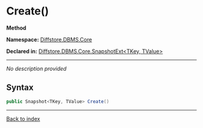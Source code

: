 # Create()

**Method**

**Namespace:** [Diffstore.DBMS.Core](Diffstore.DBMS.Core.md)

**Declared in:** [Diffstore.DBMS.Core.SnapshotExt<TKey, TValue>](Diffstore.DBMS.Core.SnapshotExt{TKey,TValue}.md)

------


*No description provided*

## Syntax

```csharp
public Snapshot<TKey, TValue> Create()
```

------

[Back to index](index.md)